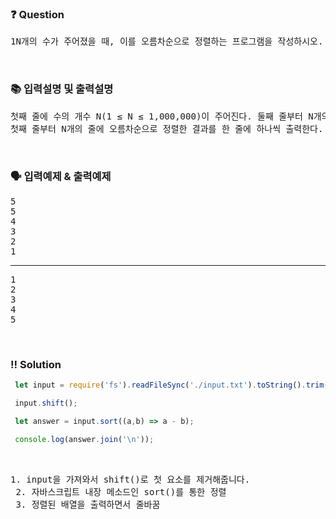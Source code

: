  ### ❓ Question

 <pre>1N개의 수가 주어졌을 때, 이를 오름차순으로 정렬하는 프로그램을 작성하시오.</pre>
 
<br>

### 📚 입력설명 및 출력설명

<pre>
첫째 줄에 수의 개수 N(1 ≤ N ≤ 1,000,000)이 주어진다. 둘째 줄부터 N개의 줄에는 수가 주어진다. 이 수는 절댓값이 1,000,000보다 작거나 같은 정수이다. 수는 중복되지 않는다.<br>첫째 줄부터 N개의 줄에 오름차순으로 정렬한 결과를 한 줄에 하나씩 출력한다.</pre>

<br>

### 🗣 입력예제 & 출력예제

<pre>
5
5
4
3
2
1
<hr>1
2
3
4
5
</pre>



 <br>

 ### ‼️ Solution

 ```javascript
  let input = require('fs').readFileSync('./input.txt').toString().trim().split('\n');

  input.shift();

  let answer = input.sort((a,b) => a - b);

  console.log(answer.join('\n'));
 ```
<br>



 <pre>1. input을 가져와서 shift()로 첫 요소를 제거해줍니다. 
 2. 자바스크립트 내장 메소드인 sort()를 통한 정렬
 3. 정렬된 배열을 출력하면서 줄바꿈</pre>
